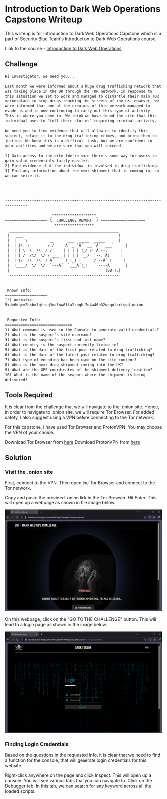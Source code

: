 # Introduction to Dark Web Operations Capstone Writeup

This writeup is for Introduction to Dark Web Operations Capstone which is a part of Security Blue Team's Introduction to Dark Web Operations course.

Link to the course - [Introduction to Dark Web Operations](https://www.securityblue.team/courses/introduction-to-dark-web-operations)

## Challenge

```
Hi Investigator, we need you...

Last month we were informed about a huge drug trafficking network that was taking place in the UK through the TOR network, in response to this situation we set to work and managed to dismantle their main TOR marketplace to stop drugs reaching the streets of the UK. However, we were informed that one of the creators of this network managed to evade us and is now continuing to carry out this type of activity. This is where you come in. We think we have found the site that this individual uses to "tell their stories" regarding criminal activity.

We need you to find evidence that will allow us to identify this subject, relate it to the drug trafficking crimes, and bring them to justice. We know this is a difficult task, but we are confident in your abilities and we are sure that you will succeed.

1] Gain access to the site (We're sure there's some way for users to gain valid credentials fairly easily).
2] Find evidence that the individual is involved in drug trafficking.
3] Find any information about the next shipment that is coming in, so we can seize it.




-------------++---------------++---------------++---------------++--------------

                    _********************_
=================== \  CHALLENGE REPORT  / ====================
                      ******************
  _________________________________________________   
 |   ___                                           | 
 |  |    \          __      ___  _____  _____      | 
 |  | |\  \        / /     Â´ _ `Â´  __ `Â´  ___`     | 
 |  | | \  \  /\  / /     | | | | !_/ /! Â´--.      | 
 |  | | /  /\/  \/ / ___  | | | |  __/  `--. Â¡     |
 |  | !/  /\  /\  / Â´   ` ! !_! ! |    /`--Â´ !     |
 |  !____/  \/  \/  `---Â´  `___Â´!_!    `----Â´      |
 |                                           (SBT).|
  ------------------------------------------------- 


 Known Info:
===================				      
[*] DWebsite:  5xdv6dqxv2bsbmlgttsq3ma3nw6ffa2zhqbl7o4w46p32wsqulzrtsqd.onion


 Requested Info:
==============================
1) What command is used in the Console to generate valid credentials?
2) What is the suspect's site username?
3) What is the suspect's first and last name?
4) What country is the suspect currently living in?
5) What is the date of the first post related to drug trafficking?
6) What is the date of the latest post related to drug trafficking?
7) What type of encoding has been used on the site content?
8) When is the next drug shipment coming into the UK?
9) What are the GPS coordinates of the shipment delivery location?  
10) What is the name of the seaport where the shipment is being delivered?
```

## Tools Required

It is clear from the challenge that we will navigate to the .onion site. Hence, in order to navigate to .onion site, we will require Tor Browser. For added safety, I also suggest using a VPN before connecting to the Tor network.

For this capstone, I have used Tor Browser and ProtonVPN. You may choose the VPN of your choice.

Download Tor Browser from [here](https://www.torproject.org/download/)
Download ProtonVPN from [here](https://protonvpn.com/)

## Solution

### Visit the .onion site

First, connect to the VPN. Then open the Tor Browser and connect to the Tor network.

Copy and paste the provided .onion link in the Tor Browser. Hit Enter. This will open up a webpage as shown in the image below.

![URL Landing Page](../images/dark_web_op_sbt/url_landing_page.png)

On this webpage, click on the "GO TO THE CHALLENGE" button. This will lead to a login page as shown in the image below.

![Login Page](../images/dark_web_op_sbt/darkforum_login_page.png)

### Finding Login Credentials

Based on the questions in the requested info, it is clear that we need to find a function for the console, that will generate login credentials for this website.

Right-click anywhere on the page and click Inspect. This will open up a console. You will see various tabs that you can navigate to. Click on the Debugger tab. In this tab, we can search for any keyword across all the loaded scripts.
